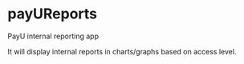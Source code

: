 # payUReports
PayU internal reporting app

It will display internal reports in charts/graphs based on access level.
